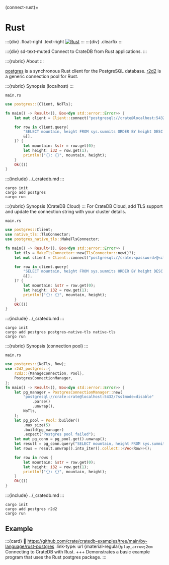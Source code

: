 (connect-rust)=

# Rust

:::{div} .float-right .text-right
[![Rust](https://github.com/crate/cratedb-examples/actions/workflows/lang-rust-postgres.yml/badge.svg)](https://github.com/crate/cratedb-examples/actions/workflows/lang-rust-postgres.yml)
:::
:::{div} .clearfix
:::

:::{div} sd-text-muted
Connect to CrateDB from Rust applications.
:::

:::{rubric} About
:::

[postgres] is a synchronous Rust client for the PostgreSQL database.
[r2d2] is a generic connection pool for Rust.

:::{rubric} Synopsis (localhost)
:::

`main.rs`
```rust
use postgres::{Client, NoTls};

fn main() -> Result<(), Box<dyn std::error::Error>> {
    let mut client = Client::connect("postgresql://crate@localhost:5432/?sslmode=disable", NoTls)?;

    for row in client.query(
        "SELECT mountain, height FROM sys.summits ORDER BY height DESC LIMIT 3",
        &[],
    )? {
        let mountain: &str = row.get(0);
        let height: i32 = row.get(1);
        println!("{}: {}", mountain, height);
    }
    Ok(())
}
```

:::{include} ../_cratedb.md
:::
```shell
cargo init
cargo add postgres
cargo run
```

:::{rubric} Synopsis (CrateDB Cloud)
:::
For CrateDB Cloud, add TLS support and update the connection string with
your cluster details.

`main.rs`
```rust
use postgres::Client;
use native_tls::TlsConnector;
use postgres_native_tls::MakeTlsConnector;

fn main() -> Result<(), Box<dyn std::error::Error>> {
    let tls = MakeTlsConnector::new(TlsConnector::new()?);
    let mut client = Client::connect("postgresql://crate:<password>@<cluster-name>.<region>.cratedb.net:5432/?sslmode=require", tls)?;

    for row in client.query(
        "SELECT mountain, height FROM sys.summits ORDER BY height DESC LIMIT 3",
        &[],
    )? {
        let mountain: &str = row.get(0);
        let height: i32 = row.get(1);
        println!("{}: {}", mountain, height);
    }
    Ok(())
}
```

:::{include} ../_cratedb.md
:::
```shell
cargo init
cargo add postgres postgres-native-tls native-tls
cargo run
```

:::{rubric} Synopsis (connection pool)
:::

`main.rs`
```rust
use postgres::{NoTls, Row};
use r2d2_postgres::{
    r2d2::{ManageConnection, Pool},
    PostgresConnectionManager,
};
fn main() -> Result<(), Box<dyn std::error::Error>> {
    let pg_manager = PostgresConnectionManager::new(
        "postgresql://crate:crate@localhost:5432/?sslmode=disable"
            .parse()
            .unwrap(),
        NoTls,
    );
    let pg_pool = Pool::builder()
        .max_size(5)
        .build(pg_manager)
        .expect("Postgres pool failed");
    let mut pg_conn = pg_pool.get().unwrap();
    let result = pg_conn.query("SELECT mountain, height FROM sys.summits ORDER BY height DESC LIMIT 3", &[]);
    let rows = result.unwrap().into_iter().collect::<Vec<Row>>();

    for row in rows {
        let mountain: &str = row.get(0);
        let height: i32 = row.get(1);
        println!("{}: {}", mountain, height);
    }
    Ok(())
}
```

:::{include} ../_cratedb.md
:::
```shell
cargo init
cargo add postgres r2d2
cargo run
```

## Example

:::{card}
:link: https://github.com/crate/cratedb-examples/tree/main/by-language/rust-postgres
:link-type: url
{material-regular}`play_arrow;2em`
Connecting to CrateDB with Rust.
+++
Demonstrates a basic example program that uses the Rust postgres package.
:::


[postgres]: https://crates.io/crates/postgres
[r2d2]: https://crates.io/crates/r2d2
